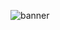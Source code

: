 ![banner](https://user-images.githubusercontent.com/86780871/163254762-a038c0c8-f4d3-442e-9b47-f457e1b0ac3b.png)

